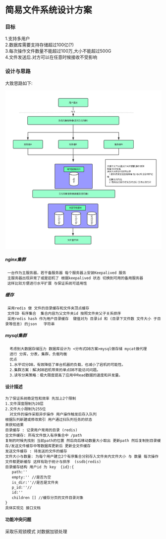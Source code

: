 # 简易文件系统设计方案

### 目标

1.支持多用户  
2.数据库需要支持存储超过100亿\(?\)  
3.每次操作文件数量不能超过100万,大小不能超过500G  
4.文件发送后.对方可以在任意时候接收不受影响

### 设计与思路

大致思路如下:

  ![](/assets/系统架构.png)

##### nginx集群

```
 一台作为主服务器，若干备服务器 每个服务器上安装Keepalived 服务 
 主服务器出现异常了或是宕机了 根据keepalived 状态 切换到可用的备用服务器
 这样比较方便进行水平扩展 与保证系统可适用性
```

##### 缓存

```
 采用redis 做 文件的目录缓存和文件夹顶点缓存 
 文件ID 有序集合  集合内容为父文件夹id 按照文件夹父子关系排序
 采用redis hash 作为用户目录缓存  键值对为 目录id 和 (目录下文件数 文件大小 子目录等信息) 的json   字符串   
```

##### mysql集群

```
  考虑到大数据存储压力 数据库设计为 <分布式DB方案>mysql做存储 mycat做代理
  进行 分库，分表，集群，负载均衡
  优点
  1.水平切分DB，有效降低了单台机器的负载，也减小了宕机的可能性。
  2.集群方案：解决DB宕机带来的单点DB不能访问问题。
  3.读写分离策略：极大限度提高了应用中Read数据的速度和并发量。
```

#### 设计描述
    为了保证系统稳定性和效率 先加上2个限制 
    1.文件深度限制为20层
    2.文件大小限制为255位
      对文件的操作采取异步操作 用户操作触发后存入队列
    根据队列新建或修改索引 用户通过扫队列任务的状态
    来获知结果 
    目录缓存 : 记录用户常用的目录 (redis)
    全文件缓存: 所有文件放入有序集合中 /path 
    复制的时候先找到 当前path的位置 然后向后移动数量大小取出 更新path 然后复制到目录缓存/发送文件缓存中等数据库更新后 更新全文件缓存
    发送文件缓存 : 待发送的文件的缓存
    文件大小与数量: 为每个用户建立2个有序集合分别存入文件夹内文件大小 与 数量 每次操作文件都更新缓存 这样有助于统计与排序  (ssdb|redis)
    目录缓存结构 用户id 为 key  {id}:{
       path:''
       empty:'' //是否为空
       is_dir:''//是否是文件夹
       p_id:''//
       id:''
       children [] //缓存分页的文件目录对象
    }
    具体实现见 接口文档
    
   
#### 功能冲突问题

采取乐观锁模式 对数据加锁处理


